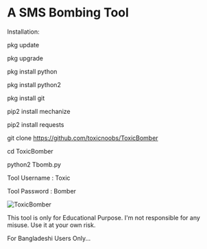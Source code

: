 # A SMS Bombing Tool

Installation:

pkg update

pkg upgrade

pkg install python

pkg install python2

pkg install git

pip2 install mechanize

pip2 install requests

git clone https://github.com/toxicnoobs/ToxicBomber

cd ToxicBomber

python2 Tbomb.py


Tool Username : Toxic

Tool Password : Bomber

<img src="https://a.top4top.io/p_1971leb9t1.jpg" alt="ToxicBomber">

This tool is only for Educational Purpose.
I'm not responsible for any misuse.
Use it at your own risk.

For Bangladeshi Users Only...
